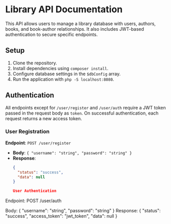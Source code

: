 # Library API Documentation

This API allows users to manage a library database with users, authors, books, and book-author relationships. It also includes JWT-based authentication to secure specific endpoints.

## Setup
1. Clone the repository.
2. Install dependencies using `composer install`.
3. Configure database settings in the `$dbConfig` array.
4. Run the application with `php -S localhost:8080`.

## Authentication

All endpoints except for `/user/register` and `/user/auth` require a JWT token passed in the request body as `token`. On successful authentication, each request returns a new access token.

### User Registration
**Endpoint**: `POST /user/register`
- **Body**: `{ "username": "string", "password": "string" }`
- **Response**:
  ```json
  {
    "status": "success",
    "data": null
  }

  User Authentication
Endpoint: POST /user/auth

Body: { "username": "string", "password": "string" }
Response:
  {
  "status": "success",
  "access_token": "jwt_token",
  "data": null
 }


